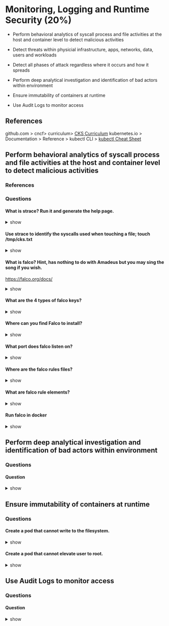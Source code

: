 # Monitoring, Logging and Runtime Security (20%)

* Perform behavioral analytics of syscall process and file activities at the host and container level to detect malicious activities

* Detect threats within physicial infrastructure, apps, networks, data, users and workloads

* Detect all phases of attack regardless where it occurs and how it spreads

* Perform deep analytical investigation and identification of bad actors within environment

* Ensure immutability of containers at runtime
* Use Audit Logs to monitor access

## References
github.com > cncf> curriculum> [CKS Curriculum](https://github.com/cncf/curriculum/blob/master/CKS_Curriculum_%20v1.23.pdf)
kubernetes.io > Documentation > Reference > kubectl CLI > [kubectl Cheat Sheet](https://kubernetes.io/docs/reference/kubectl/cheatsheet/)

## Perform behavioral analytics of syscall process and file activities at the host and container level to detect malicious activities
### References
### Questions
#### What is strace? Run it and generate the help page.
<details><summary>show</summary>
<p>

```
Tool to trace system calls and signals.  
```

</p>
</details>

#### Use strace to identify the syscalls used when touching a file; touch /tmp/cks.txt

<details><summary>show</summary>
<p>

```

```

</p>
</details>

#### What is falco? Hint, has nothing to do with Amadeus but you may sing the song if you wish.

https://falco.org/docs/

<details><summary>show</summary>
<p>

```
A security tool to signal an alert when a special condition is satisfied.
```

</p>
</details>

#### What are the 4 types of falco keys?
<details><summary>show</summary><p>

```
Descriptions, Conditions, Output, Priority.
```
</p></details>

#### Where can you find Falco to install?
<details><summary>show</summary><p>
  
```
Go to the falco.org site and select the download option.
https://falco.org/docs/getting-started/download/
```
</p></details>

#### What port does falco listen on?
<details><summary>show</summary><p>
  
```
8765
```
</p></details>

#### Where are the falco rules files?
<details><summary>show</summary><p>
  
```
/etc/falco/
```
</p></details>

#### What are falco rule elements?
<details><summary>show</summary><p>
  
```
Rules, Macros, Lists
```
</p></details>

#### Run falco in docker
<details><summary>show</summary><p>
https://falco.org/docs/getting-started/running/  
```

```
</p></details>

#### Run falco. Go to another shell and mkdir -p /etc/falco/foo
<details><summary>show</summary><p>
  
```

```
</p></details>

#### What is sysdig?
<details><summary>show</summary><p>

```
Open source system monitoring tool.
```
</p></details>

#### Run sysdig.
<details><summary>show</summary><p>

```
# sysdig
```
</p></details>

#### Run sysdig against nano.
<details><summary>show</summary><p>

```
# sysdig proc.name=nano
```
Enter another shell and run nano. You should see the progression of syscalls.
  
</p></details>

#### Run sysdig interactively.
<details><summary>show</summary><p>

```
# csysdig
```
</p></details>

#### Run sysdig and show the other commands it can run.
<details><summary>show</summary><p>

```
# sysdig -cl
```
To run these commands, run sysdig -c command
</p></details>



## Detect threats within physicial infrastructure, apps, networks, data, users and workloads
### References
#### Question

<details><summary>show</summary>
<p>

```
Answer
```

</p>
</details>

## Detect all phases of attack regardless where it occurs and how it spreads
### Questions
#### Question

<details><summary>show</summary>
<p>

```bash

```

</p>
</details>

## Perform deep analytical investigation and identification of bad actors within environment
### Questions
#### Question

<details><summary>show</summary>
<p>

```bash

```

</p>
</details>

## Ensure immutability of containers at runtime
### Questions
#### Create a pod that cannot write to the filesystem.

<details><summary>show</summary>
<p>

```bash

```

</p>
</details>

#### Create a pod that cannot elevate user to root.

<details><summary>show</summary>
<p>

```bash

```

</p>
</details>


## Use Audit Logs to monitor access
### Questions
#### Question

<details><summary>show</summary>
<p>

```bash

```

</p>
</details>

